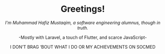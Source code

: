 <h1 align="center">Greetings!</h1>
<div align="center">
  <em>I'm Muhammad Hafiz Mustaqim, a software engineering alumnus, though in truth.</em>
  <p>-Mostly with Laravel, a touch of Flutter, and scarce JavaScript-</p>
  <p>I DON’T BRAG ‘BOUT WHAT I DO OR MY ACHIEVEMENTS ON SOCMED</p>
</div>
